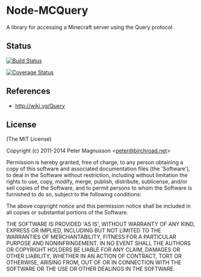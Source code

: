 # Node-MCQuery
A library for accessing a Minecraft server using the Query protocol

## Status
[![Build Status](https://travis-ci.org/kmpm/node-mcquery.svg?branch=master)](https://travis-ci.org/kmpm/node-mcquery)

[![Coverage Status](https://coveralls.io/repos/kmpm/node-mcquery/badge.svg)](https://coveralls.io/r/kmpm/node-mcquery)

## References
* http://wiki.vg/Query

## License
(The MIT License)

Copyright (c) 2011-2014 Peter Magnusson &lt;peter@birchroad.net&gt;

Permission is hereby granted, free of charge, to any person obtaining
a copy of this software and associated documentation files (the
'Software'), to deal in the Software without restriction, including
without limitation the rights to use, copy, modify, merge, publish,
distribute, sublicense, and/or sell copies of the Software, and to
permit persons to whom the Software is furnished to do so, subject to
the following conditions:

The above copyright notice and this permission notice shall be
included in all copies or substantial portions of the Software.

THE SOFTWARE IS PROVIDED 'AS IS', WITHOUT WARRANTY OF ANY KIND,
EXPRESS OR IMPLIED, INCLUDING BUT NOT LIMITED TO THE WARRANTIES OF
MERCHANTABILITY, FITNESS FOR A PARTICULAR PURPOSE AND NONINFRINGEMENT.
IN NO EVENT SHALL THE AUTHORS OR COPYRIGHT HOLDERS BE LIABLE FOR ANY
CLAIM, DAMAGES OR OTHER LIABILITY, WHETHER IN AN ACTION OF CONTRACT,
TORT OR OTHERWISE, ARISING FROM, OUT OF OR IN CONNECTION WITH THE
SOFTWARE OR THE USE OR OTHER DEALINGS IN THE SOFTWARE.
